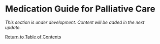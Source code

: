 # Medication Guide for Palliative Care

_This section is under development. Content will be added in the next update._

[Return to Table of Contents](../toc.md)
